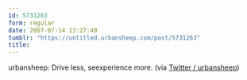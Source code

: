 ```yaml
---
id: 5731263
form: regular
date: 2007-07-14 13:27:49
tumblr: "https://untitled.urbansheep.com/post/5731263"
title:
---
```


<p>urbansheep: Drive less, seexperience more. (via <a href="http://twitter.com/urbansheep/statuses/149475602">Twitter / urbansheep</a>)</p>

